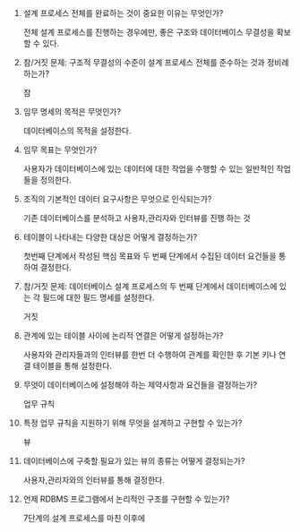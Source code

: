 1. 설계 프로세스 전체를 완료하는 것이 중요한 이유는 무엇인가?

   전체 설계 프로세스를 진행하는 경우에만, 좋은 구조와 데이터베이스 무결성을 확보할 수 있다.

1. 참/거짓 문제: 구조적 무결성의 수준이 설계 프로세스 전체를 준수하는 것과 정비례하는가?

   참

1. 임무 명세의 목적은 무엇인가?

   데이터베이스의 목적을 설정한다.

1. 임무 목표는 무엇인가?

   사용자가 데이터베이스에 있는 데이터에 대한 작업을 수행할 수 있는 일반적인 작업들을 정의한다.  

1. 조직의 기본적인 데이터 요구사항은 무엇으로 인식되는가?

   기존 데이터베이스를 분석하고 사용자,관리자와 인터뷰를 진행 하는 것

1. 테이블이 나타내는 다양한 대상은 어떻게 결정하는가?

   첫번째 단계에서 작성된 핵심 목표와 두 번째 단계에서 수집된 데이터 요건들을 통하여 결정한다.

1. 참/거짓 문제: 데이터베이스 설계 프로세스의 두 번째 단계에서 데이터베이스에 있는 각 필드에 대한 필드 명세를 설정한다.

   거짓

1. 관계에 있는 테이블 사이에 논리적 연결은 어떻게 설정하는가?

   사용자와 관리자들과의 인터뷰를 한번 더 수행하여 관계를 확인한 후 기본 키나 연결 테이블을 통해 설정한다.

1. 무엇이 데이터베이스에 설정해야 하는 제약사항과 요건들을 결정하는가?

   업무 규칙

1. 특정 업무 규칙을 지원하기 위해 무엇을 설계하고 구현할 수 있는가?

   뷰

1. 데이터베이스에 구축할 필요가 있는 뷰의 종류는 어떻게 결정되는가?

   사용자,관리자와의 인터뷰를 통해 결정한다.

1. 언제 RDBMS 프로그램에서 논리적인 구조를 구현할 수 있는가?

   7단계의 설계 프로세스를 마친 이후에